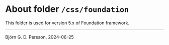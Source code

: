 # About folder `/css/foundation`

This folder is used for version 5.x of Foundation framework.

---

Björn G. D. Persson, 2024-06-25